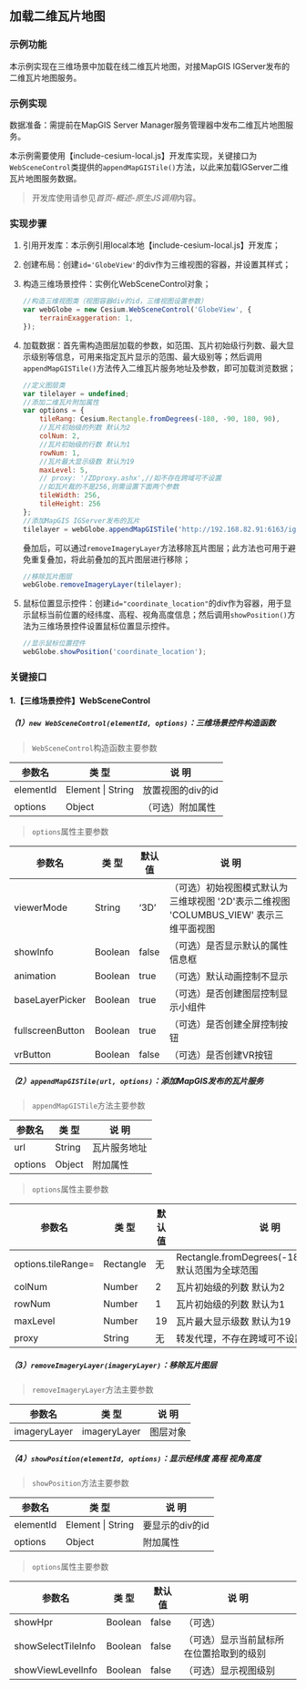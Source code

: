 ## 加载二维瓦片地图

### 示例功能

本示例实现在三维场景中加载在线二维瓦片地图，对接MapGIS IGServer发布的二维瓦片地图服务。

### 示例实现

数据准备：需提前在MapGIS Server Manager服务管理器中发布二维瓦片地图服务。

本示例需要使用【include-cesium-local.js】开发库实现，关键接口为`WebSceneControl`类提供的`appendMapGISTile()`方法，以此来加载IGServer二维瓦片地图服务数据。

> 开发库使用请参见*首页-概述-原生JS调用*内容。

### 实现步骤

1. 引用开发库：本示例引用local本地【include-cesium-local.js】开发库；

2. 创建布局：创建`id='GlobeView'`的div作为三维视图的容器，并设置其样式；

3. 构造三维场景控件：实例化WebSceneControl对象；

    ``` javascript
    //构造三维视图类（视图容器div的id，三维视图设置参数）
    var webGlobe = new Cesium.WebSceneControl('GlobeView', {
        terrainExaggeration: 1,
    });
    ```

4. 加载数据：首先需构造图层加载的参数，如范围、瓦片初始级行列数、最大显示级别等信息，可用来指定瓦片显示的范围、最大级别等；然后调用`appendMapGISTile()`方法传入二维瓦片服务地址及参数，即可加载浏览数据；

    ``` javascript
    //定义图层类
    var tilelayer = undefined;
    //添加二维瓦片附加属性
    var options = {
        tileRang: Cesium.Rectangle.fromDegrees(-180, -90, 180, 90),
        //瓦片初始级的列数 默认为2
        colNum: 2,
        //瓦片初始级的行数 默认为1
        rowNum: 1,
        //瓦片最大显示级数 默认为19
        maxLevel: 5,
        // proxy: '/ZDproxy.ashx',//如不存在跨域可不设置
        //如瓦片裁的不是256,则需设置下面两个参数
        tileWidth: 256,
        tileHeight: 256
    };
    //添加MapGIS IGServer发布的瓦片
    tilelayer = webGlobe.appendMapGISTile('http://192.168.82.91:6163/igs/rest/mrms/tile/WORLDTILE',options);
    ```

    叠加后，可以通过`removeImageryLayer`方法移除瓦片图层；此方法也可用于避免重复叠加，将此前叠加的瓦片图层进行移除；
    
    ``` javascript
    //移除瓦片图层
    webGlobe.removeImageryLayer(tilelayer);
    ```

5. 鼠标位置显示控件：创建`id="coordinate_location"`的div作为容器，用于显示鼠标当前位置的经纬度、高程、视角高度信息；然后调用`showPosition()`方法为三维场景控件设置鼠标位置显示控件。

    ``` javascript
    //显示鼠标位置控件
    webGlobe.showPosition('coordinate_location');
    ```

### 关键接口

#### 1.【三维场景控件】WebSceneControl

##### （1）`new WebSceneControl(elementId, options)`：三维场景控件构造函数

> `WebSceneControl`构造函数主要参数

|参数名|类 型|说 明|
|-|-|-|
|elementId|Element \| String|放置视图的div的id|
|options|Object|（可选）附加属性|

> `options`属性主要参数

|参数名|类 型|默认值|说 明|
|-|-|-|-|
|viewerMode|String|‘3D’|（可选）初始视图模式默认为三维球视图 '2D'表示二维视图 'COLUMBUS_VIEW' 表示三维平面视图|
|showInfo|Boolean|false|（可选）是否显示默认的属性信息框|
|animation|Boolean|true|（可选）默认动画控制不显示|
|baseLayerPicker|Boolean|true|（可选）是否创建图层控制显示小组件|
|fullscreenButton|Boolean|true|（可选）是否创建全屏控制按钮|
|vrButton|Boolean|false|（可选）是否创建VR按钮|

##### （2）`appendMapGISTile(url, options)`：添加MapGIS发布的瓦片服务

> `appendMapGISTile`方法主要参数

|参数名|类 型|说 明|
|-|-|-|
|url|String|瓦片服务地址|
|options|Object|附加属性|

> `options`属性主要参数

|参数名|类 型|默认值|说 明|
|-|-|-|-|
|options.tileRange=|Rectangle|无|Rectangle.fromDegrees(-180,-90,180,90) 默认范围为全球范围|
|colNum|Number|2|瓦片初始级的列数 默认为2|
|rowNum|Number|1|瓦片初始级的列数 默认为1|
|maxLevel|Number|19|瓦片最大显示级数 默认为19|
|proxy|String|无|转发代理，不存在跨域可不设置|

##### （3）`removeImageryLayer(imageryLayer)`：移除瓦片图层

> `removeImageryLayer`方法主要参数

|参数名|类 型|说 明|
|-|-|-|
|imageryLayer|imageryLayer|图层对象|

##### （4）`showPosition(elementId, options)`：显示经纬度 高程 视角高度

> `showPosition`方法主要参数

|参数名|类 型|说 明|
|-|-|-|
|elementId|Element \| String|要显示的div的id|
|options|Object|附加属性|

> `options`属性主要参数

|参数名|类 型|默认值|说 明|
|-|-|-|-|
|showHpr|Boolean|false|（可选） |
|showSelectTileInfo|Boolean|false|（可选）显示当前鼠标所在位置拾取到的级别|
|showViewLevelInfo|Boolean|false|（可选）显示视图级别|

